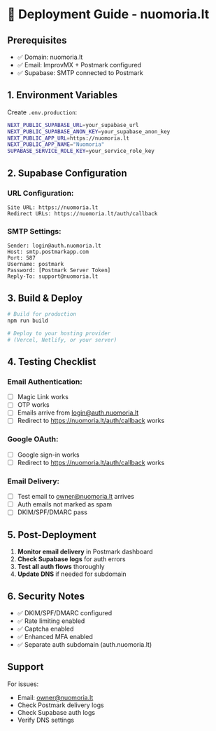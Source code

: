 # 🚀 Deployment Guide - nuomoria.lt

## Prerequisites
- ✅ Domain: nuomoria.lt
- ✅ Email: ImprovMX + Postmark configured
- ✅ Supabase: SMTP connected to Postmark

## 1. Environment Variables

Create `.env.production`:
```bash
NEXT_PUBLIC_SUPABASE_URL=your_supabase_url
NEXT_PUBLIC_SUPABASE_ANON_KEY=your_supabase_anon_key
NEXT_PUBLIC_APP_URL=https://nuomoria.lt
NEXT_PUBLIC_APP_NAME="Nuomoria"
SUPABASE_SERVICE_ROLE_KEY=your_service_role_key
```

## 2. Supabase Configuration

### URL Configuration:
```
Site URL: https://nuomoria.lt
Redirect URLs: https://nuomoria.lt/auth/callback
```

### SMTP Settings:
```
Sender: login@auth.nuomoria.lt
Host: smtp.postmarkapp.com
Port: 587
Username: postmark
Password: [Postmark Server Token]
Reply-To: support@nuomoria.lt
```

## 3. Build & Deploy

```bash
# Build for production
npm run build

# Deploy to your hosting provider
# (Vercel, Netlify, or your server)
```

## 4. Testing Checklist

### Email Authentication:
- [ ] Magic Link works
- [ ] OTP works  
- [ ] Emails arrive from login@auth.nuomoria.lt
- [ ] Redirect to https://nuomoria.lt/auth/callback works

### Google OAuth:
- [ ] Google sign-in works
- [ ] Redirect to https://nuomoria.lt/auth/callback works

### Email Delivery:
- [ ] Test email to owner@nuomoria.lt arrives
- [ ] Auth emails not marked as spam
- [ ] DKIM/SPF/DMARC pass

## 5. Post-Deployment

1. **Monitor email delivery** in Postmark dashboard
2. **Check Supabase logs** for auth errors
3. **Test all auth flows** thoroughly
4. **Update DNS** if needed for subdomain

## 6. Security Notes

- ✅ DKIM/SPF/DMARC configured
- ✅ Rate limiting enabled
- ✅ Captcha enabled
- ✅ Enhanced MFA enabled
- ✅ Separate auth subdomain (auth.nuomoria.lt)

## Support

For issues:
- Email: owner@nuomoria.lt
- Check Postmark delivery logs
- Check Supabase auth logs
- Verify DNS settings






